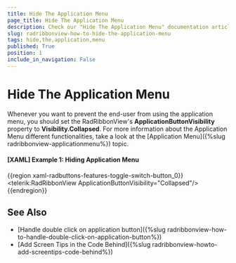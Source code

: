 ```yaml
---
title: Hide The Application Menu
page_title: Hide The Application Menu
description: Check our "Hide The Application Menu" documentation article for the RadRibbonView WPF control.
slug: radribbonview-how-to-hide-the-application-menu
tags: hide,the,application,menu
published: True
position: 1
include_in_navigation: False
---
```


# Hide The Application Menu

Whenever you want to prevent the end-user from using the application menu, you should set the RadRibbonView's __ApplicationButtonVisibility__ property to __Visibility.Collapsed__. For more information about the Application Menu different functionalities, take a look at the [Application Menu]({%slug radribbonview-applicationmenu%}) topic.		

#### __[XAML] Example 1: Hiding Application Menu__
{{region xaml-radbuttons-features-toggle-switch-button_0}}
	<telerik:RadRibbonView ApplicationButtonVisibility="Collapsed"/>
{{endregion}}

## See Also
 * [Handle double click on application button]({%slug radribbonview-how-to-handle-double-click-on-application-button%})
 * [Add Screen Tips in the Code Behind]({%slug radribbonview-howto-add-screentips-code-behind%})